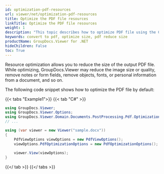 ```yaml
---
id: optimization-pdf-resources
url: viewer/net/optimization-pdf-resources
title: Optimize the PDF file resources
linkTitle: Optimize the PDF file resources
weight: 1
description: "This topic describes how to optimize PDF file using the GroupDocs.Viewer .NET API (C#) to reduce size."
keywords: convert to pdf, optimize size, pdf reduce size
productName: GroupDocs.Viewer for .NET
hideChildren: False
toc: True
---
```

Resource optimization allows you to reduce the size of the output PDF file. While optimizing, GroupDocs.Viewer may reduce the image size or quality, remove notes or form fields, remove objects, fonts, or personal information from a document, and so on.

The following code snippet shows how to optimize the PDF file by default:

{{< tabs "Example1">}}
{{< tab "C#" >}}
```csharp
using GroupDocs.Viewer;
using GroupDocs.Viewer.Options;
using GroupDocs.Viewer.Domain.Documents.PostProcessing.Pdf.Optimization;
// ...

using (var viewer = new Viewer("sample.docx"))
{
    PdfViewOptions viewOptions = new PdfViewOptions();
    viewOptions.PdfOptimizationOptions = new PdfOptimizationOptions();
     
    viewer.View(viewOptions);
}
```
{{</ tab >}}
{{</ tabs >}}


